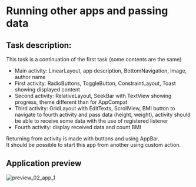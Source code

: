 # Running other apps and passing data
## Task description:
This task is a continuation of the first task (some contents are the same)

* Main activity: LinearLayout, app description, BottomNavigation, image, author name
* First activity: RadioButtons, ToggleButton, ConstraintLayout, Toast showing displayed content
* Second activity: RelativeLayout, SeekBar with TextView showing progress, theme different than for AppCompat
* Third activity: GridLayout with EditTexts, ScrollView, BMI button to navigate to fourth activity and pass data (height, weight), activity should be able to receive some data with the use of registered listener
* Fourth activity: display received data and count BMI

Returning from activity is made with buttons and using AppBar.\
It should be possible to start this app from another using custom action.

## Application preview
![preview_02_app_1](https://user-images.githubusercontent.com/79993467/154346841-a1bf0981-3b56-4d29-9e46-499dab3d31c3.jpg)
